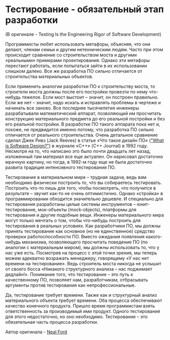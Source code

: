 # Тестирование - обязательный этап разработки
(В оригинале - Testing Is the Engineering Rigor of Software Development)

Программисты любят использовать метафоры, объясняя, что они делают, членам семьи и другим нетехническим людям. Часто при этом происходит сравнение со строительством моста и другими «реальными» примерами проектирования. Однако эти метафоры перестают работать, если попытаться зайти в их использовании слишком далеко. Все же разработка ПО сильно отличается от строительства материальных объектов.

Если применить аналогии разработки ПО к строительству моста, то строители моста должны после его постройки провезти по нему что-нибудь тяжелое. Если мост выстоит – значит, он построен правильно. Если же нет – значит, надо искать и исправлять проблемы в чертеже и начинать все заново. Все последнее тысячелетие инженеры разрабатывали математический аппарат, позволяющий им просчитать конструкцию материального предмета до его реальной постройки и без его реальной постройки. В разработке ПО такого аппарата пока нет и, похоже, не предвидится именно потому, что разработка ПО сильно отличается от реального строительства. Очень детальное сравнение сделал Джек Ривз (Jack Reeves) в статье «Что такое дизайн ПО» (["What is Software Design?"](http://www.developerdotstar.com/mag/articles/reeves_design.html)) в журнале «С++» (C++ Journal) в 1992 году. Несмотря на то, что написано это было почти двадцать лет назад, изложенный там материал все еще актуален. Он нарисовал достаточно мрачную картину, но тогда, в 1992-м году еще не была достаточно развита традиция интенсивного тестирования ПО.

Тестирование в материальном мире – трудная задача, ведь вам необходимо физически построить то, что вы собираетесь тестировать. Построить что-то лишь для того, чтобы посмотреть, что получится в результате – звучит как-то не очень оптимистично. Однако «стройка» в программировании обходится значительно дешевле. И специально для тестирования разработаны целые системы инструментов – юнит-тестирование, мок-объекты (mock-objects), платформы для тестирования и другие подобные вещи. Инженеры материального мира могут только мечтать о том, чтобы что-нибудь построить для тестирования в реальных условиях. Как разработчики ПО, мы должны принять тестирование как основное (но не единственное) средство проверки работоспособности ПО. Вместо ожидания появления какого-нибудь механизма, позволяющего просчитать поведение ПО (по аналогии с материальным миром), мы должны использовать то, что у нас уже есть. Посмотрев на процесс с этой точки зрения, мы теперь можем адекватно возражать менеджеру, говорящему «У нас нет времени на тестирование». Ведь строитель моста никогда не услышит от своего босса «Никакого структурного анализа – нас поджимает дедлайн!». Понимание того, что тестирование – это путь к качественному ПО, позволяет нам, разработчикам, отбрасывать аргументы против тестирования как непрофессиональные.

Да, тестирование требует времени. Также как и структурный анализ материального объекта требует времени. Оба процесса обеспечивают качество конечного продукта. Пришло время программистам взять ответственность за производимый ими продукт. Одного тестирования для этого недостаточно, но оно необходимо. Тестирование – это обязательная часть процесса разработки.

Автор оригинала - [Neal Ford](http://programmer.97things.oreilly.com/wiki/index.php/Neal_Ford)